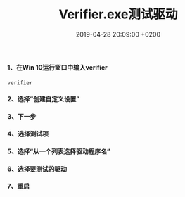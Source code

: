 ﻿---
layout: post
title:  "Verifier.exe测试驱动"
date:   2019-04-28 20:09:00 +0200
categories: Driver
---
#### 1、在Win 10运行窗口中输入verifier
```
verifier
```
#### 2、选择“创建自定义设置”  
#### 3、下一步  
#### 4、选择测试项  
#### 5、选择“从一个列表选择驱动程序名”  
#### 6、选择要测试的驱动
#### 7、重启   
